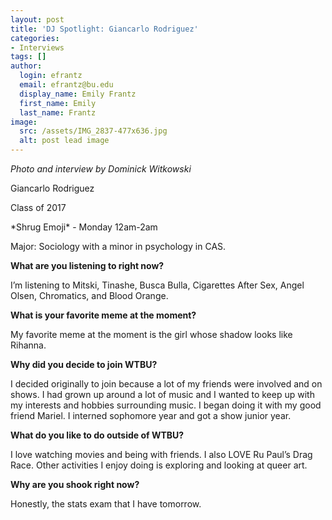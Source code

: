 ```yaml
---
layout: post
title: 'DJ Spotlight: Giancarlo Rodriguez'
categories:
- Interviews
tags: []
author:
  login: efrantz
  email: efrantz@bu.edu
  display_name: Emily Frantz
  first_name: Emily
  last_name: Frantz
image:
  src: /assets/IMG_2837-477x636.jpg
  alt: post lead image
---
```


_Photo and interview by Dominick Witkowski_

Giancarlo Rodriguez

Class of 2017

\*Shrug Emoji\* - Monday 12am-2am

Major: Sociology with a minor in psychology in CAS.

**What are you listening to right now?**

I’m listening to Mitski, Tinashe, Busca Bulla, Cigarettes After Sex, Angel Olsen, Chromatics, and Blood Orange.

**What is your favorite meme at the moment?**

My favorite meme at the moment is the girl whose shadow looks like Rihanna.

**Why did you decide to join WTBU?**

I decided originally to join because a lot of my friends were involved and on shows. I had grown up around a lot of music and I wanted to keep up with my interests and hobbies surrounding music. I began doing it with my good friend Mariel. I interned sophomore year and got a show junior year.

**What do you like to do outside of WTBU?**

I love watching movies and being with friends. I also LOVE Ru Paul’s Drag Race. Other activities I enjoy doing is exploring and looking at queer art.

**Why are you shook right now?**

Honestly, the stats exam that I have tomorrow.